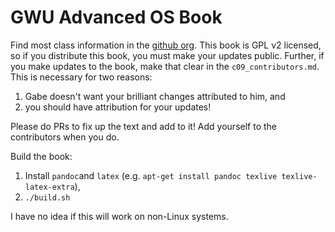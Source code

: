 # GWU Advanced OS Book

Find most class information in the [github org](https://github.com/gwu-cs-advos/organization).
This book is GPL v2 licensed, so if you distribute this book, you must make your updates public.
Further, if you make updates to the book, make that clear in the `c09_contributors.md`.
This is necessary for two reasons:

1. Gabe doesn't want your brilliant changes attributed to him, and
2. you should have attribution for your updates!

Please do PRs to fix up the text and add to it!
Add yourself to the contributors when you do.

Build the book:

1. Install `pandoc`and `latex` (e.g. `apt-get install pandoc texlive texlive-latex-extra`),
2. `./build.sh`

I have no idea if this will work on non-Linux systems.
